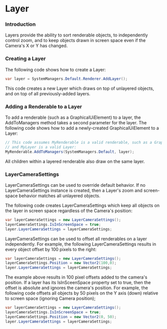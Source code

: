 # Layer

### Introduction

Layers provide the ability to sort renderable objects, to independently control zoom, and to keep objects drawn in screen space even if the Camera's X or Y has changed.

### Creating a Layer

The following code shows how to create a Layer:

```csharp
var layer = SystemManagers.Default.Renderer.AddLayer();
```

This code creates a new Layer which draws on top of unlayered objects, and on top of all previously-added layers.

### Adding a Renderable to a Layer

To add a renderable (such as a GraphicalUiElement) to a layer, the AddToManagers method takes a second parameter for the layer. The following code shows how to add a newly-created GraphicalUiElement to a Layer:

```csharp
// This code assumes MyRenderable is a valid renderable, such as a GraphicalUiElement
// and MyLayer is a valid Layer:
MyRenderable.AddToManagers(SystemManagers.Default, layer);
```

All children within a layered renderable also draw on the same layer.

### LayerCameraSettings

LayerCameraSettings can be used to override default behavior. If no LayerCameraSettings instance is created, then a Layer's zoom and screen-space behavior matches all unlayered objects.

The following code creates LayerCameraSettings which keep all objects on the layer in screen space regardless of the Camera's position:

```csharp
var layerCameraSettings = new LayerCameraSettings();
layerCameraSettings.IsInScreenSpace = true;
layer.LayerCameraSettings = layerCameraSettings;
```

LayerCameraSettings can be used to offset all renderables on a layer independently. For example, the following LayerCameraSettings results in every object offset by 100 pixels to the right:

```csharp
var layerCameraSettings = new LayerCameraSettings();
layerCameraSettings.Position = new Vector2(100,0);
layer.LayerCameraSettings = layerCameraSettings;
```

The example above results in 100 pixel offsets added to the camera's position. If a layer has its IsInSceenSpace property set to true, then the offset is absolute and ignores the camera's position. For example, the following code offsets all objects by 50 pixels on the Y axis (down) relative to screen space (ignoring Camera position);

```csharp
var layerCameraSettings = new LayerCameraSettings();
layerCameraSettings.IsInScreenSpace = true;
layerCameraSettings.Position = new Vector2(0, 50);
layer.LayerCameraSettings = layerCameraSettings;
```
